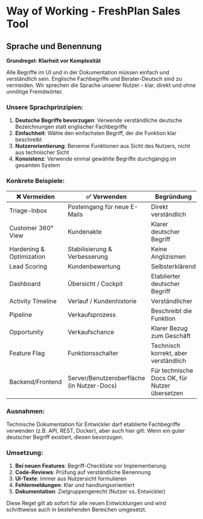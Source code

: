 # Way of Working - FreshPlan Sales Tool

## Sprache und Benennung

**Grundregel: Klarheit vor Komplexität**

Alle Begriffe im UI und in der Dokumentation müssen einfach und verständlich sein. Englische Fachbegriffe und Berater-Deutsch sind zu vermeiden. Wir sprechen die Sprache unserer Nutzer - klar, direkt und ohne unnötige Fremdwörter.

### Unsere Sprachprinzipien:

1. **Deutsche Begriffe bevorzugen**: Verwende verständliche deutsche Bezeichnungen statt englischer Fachbegriffe
2. **Einfachheit**: Wähle den einfachsten Begriff, der die Funktion klar beschreibt
3. **Nutzerorientierung**: Benenne Funktionen aus Sicht des Nutzers, nicht aus technischer Sicht
4. **Konsistenz**: Verwende einmal gewählte Begriffe durchgängig im gesamten System

### Konkrete Beispiele:

| ❌ Vermeiden | ✅ Verwenden | Begründung |
|--------------|--------------|------------|
| Triage-Inbox | Posteingang für neue E-Mails | Direkt verständlich |
| Customer 360° View | Kundenakte | Klarer deutscher Begriff |
| Hardening & Optimization | Stabilisierung & Verbesserung | Keine Anglizismen |
| Lead Scoring | Kundenbewertung | Selbsterklärend |
| Dashboard | Übersicht / Cockpit | Etablierter deutscher Begriff |
| Activity Timeline | Verlauf / Kundenhistorie | Verständlicher |
| Pipeline | Verkaufsprozess | Beschreibt die Funktion |
| Opportunity | Verkaufschance | Klarer Bezug zum Geschäft |
| Feature Flag | Funktionsschalter | Technisch korrekt, aber verständlich |
| Backend/Frontend | Server/Benutzeroberfläche (in Nutzer-Docs) | Für technische Docs OK, für Nutzer übersetzen |

### Ausnahmen:

Technische Dokumentation für Entwickler darf etablierte Fachbegriffe verwenden (z.B. API, REST, Docker), aber auch hier gilt: Wenn ein guter deutscher Begriff existiert, diesen bevorzugen.

### Umsetzung:

1. **Bei neuen Features**: Begriff-Checkliste vor Implementierung
2. **Code-Reviews**: Prüfung auf verständliche Benennung
3. **UI-Texte**: Immer aus Nutzersicht formulieren
4. **Fehlermeldungen**: Klar und handlungsorientiert
5. **Dokumentation**: Zielgruppengerecht (Nutzer vs. Entwickler)

Diese Regel gilt ab sofort für alle neuen Entwicklungen und wird schrittweise auch in bestehenden Bereichen umgesetzt.